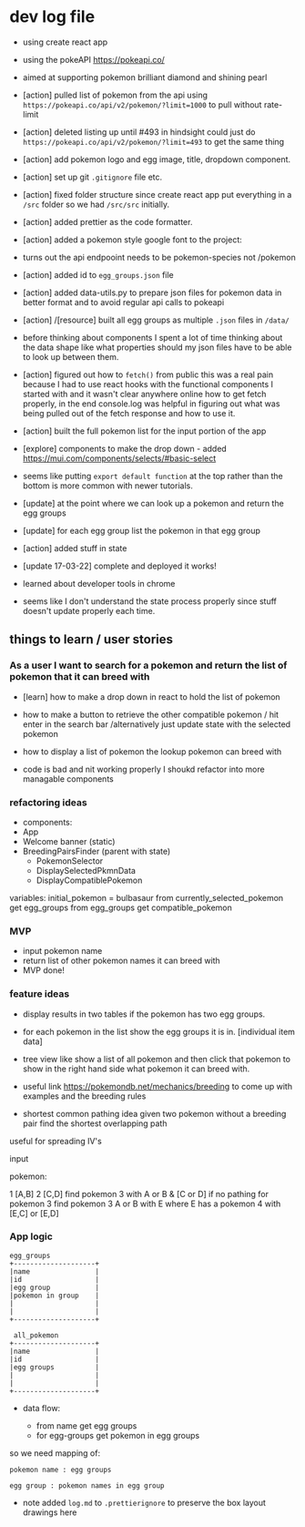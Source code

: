 # dev log file

- using create react app
- using the pokeAPI https://pokeapi.co/
- aimed at supporting pokemon brilliant diamond and shining pearl
- [action] pulled list of pokemon from the api using `https://pokeapi.co/api/v2/pokemon/?limit=1000` to pull without rate-limit
- [action] deleted listing up until #493 in hindsight could just do `https://pokeapi.co/api/v2/pokemon/?limit=493` to get the same thing

- [action] add pokemon logo and egg image, title, dropdown component.
- [action] set up git `.gitignore` file etc.
- [action] fixed folder structure since create react app put everything in a `/src` folder so we had `/src/src` initially.
- [action] added prettier as the code formatter.
- [action] added a pokemon style google font to the project:

- turns out the api endpooint needs to be pokemon-species not /pokemon

- [action] added id to `egg_groups.json` file
- [action] added data-utils.py to prepare json files for pokemon data in better format and to avoid regular api calls to pokeapi

- [action] /[resource] built all egg groups as multiple `.json` files in `/data/`

- before thinking about components I spent a lot of time thinking about the data shape like what properties should my json files have to be able to look up between them.

- [action] figured out how to `fetch()` from public this was a real pain because I had to use react hooks with the functional components I started with and it wasn't clear anywhere online how to get fetch properly, in the end console.log was helpful in figuring out what was being pulled out of the fetch response and how to use it.

- [action] built the full pokemon list for the input portion of the app

- [explore] components to make the drop down - added https://mui.com/components/selects/#basic-select

- seems like putting `export default function` at the top rather than the bottom is more common with newer tutorials.

- [update] at the point where we can look up a pokemon and return the egg groups

- [update] for each egg group list the pokemon in that egg group

- [action] added stuff in state

- [update 17-03-22] complete and deployed it works!

- learned about developer tools in chrome

- seems like I don't understand the state process properly since stuff doesn't update properly each time.

## things to learn / user stories

### As a user I want to search for a pokemon and return the list of pokemon that it can breed with

- [learn] how to make a drop down in react to hold the list of pokemon

- how to make a button to retrieve the other compatible pokemon / hit enter in the search bar /alternatively just update state with the selected pokemon
- how to display a list of pokemon the lookup pokemon can breed with

- code is bad and nit working properly I shoukd refactor into more managable components

### refactoring ideas

- components:
- App
- Welcome banner (static)
- BreedingPairsFinder (parent with state)
  - PokemonSelector
  - DisplaySelectedPkmnData
  - DisplayCompatiblePokemon

variables:
initial_pokemon = bulbasaur
from currently_selected_pokemon get egg_groups
from egg_groups get compatible_pokemon

### MVP

- input pokemon name
- return list of other pokemon names it can breed with
- MVP done!

### feature ideas

- display results in two tables if the pokemon has two egg groups.
- for each pokemon in the list show the egg groups it is in. [individual item data]
- tree view like show a list of all pokemon and then click that pokemon to show in the right hand side what pokemon it can breed with.

- useful link https://pokemondb.net/mechanics/breeding to come up with examples and the breeding rules

- shortest common pathing
  idea given two pokemon without a breeding pair find the shortest overlapping path

useful for spreading IV's

input

pokemon:

1 [A,B]
2 [C,D]
find pokemon 3 with A or B & [C or D]
if no pathing for pokemon 3 find
pokemon 3 A or B with E where E has a pokemon 4 with [E,C] or [E,D]

### App logic

```
egg_groups
+--------------------+
|name                |
|id                  |
|egg group           |
|pokemon in group    |
|                    |
|                    |
+--------------------+

 all_pokemon
+--------------------+
|name                |
|id                  |
|egg groups          |
|                    |
|                    |
+--------------------+
```

- data flow:

  - from name get egg groups
  - for egg-groups get pokemon in egg groups

so we need mapping of:

```
pokemon name : egg groups

egg group : pokemon names in egg group
```

- note added `log.md` to `.prettierignore` to preserve the box layout drawings here

